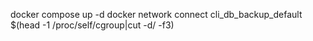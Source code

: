 docker compose up -d
docker network connect cli_db_backup_default $(head -1 /proc/self/cgroup|cut -d/ -f3)